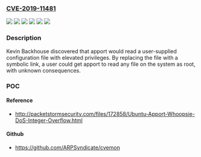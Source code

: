 ### [CVE-2019-11481](https://cve.mitre.org/cgi-bin/cvename.cgi?name=CVE-2019-11481)
![](https://img.shields.io/static/v1?label=Product&message=apport&color=blue)
![](https://img.shields.io/static/v1?label=Version&message=2.14.1%20&color=brightgreen)
![](https://img.shields.io/static/v1?label=Version&message=2.20.1%20&color=brightgreen)
![](https://img.shields.io/static/v1?label=Version&message=2.20.11%20&color=brightgreen)
![](https://img.shields.io/static/v1?label=Version&message=2.20.9%20&color=brightgreen)
![](https://img.shields.io/static/v1?label=Vulnerability&message=Read%20user%20data%20with%20administrator%20privileges&color=brightgreen)

### Description

Kevin Backhouse discovered that apport would read a user-supplied configuration file with elevated privileges. By replacing the file with a symbolic link, a user could get apport to read any file on the system as root, with unknown consequences.

### POC

#### Reference
- http://packetstormsecurity.com/files/172858/Ubuntu-Apport-Whoopsie-DoS-Integer-Overflow.html

#### Github
- https://github.com/ARPSyndicate/cvemon

